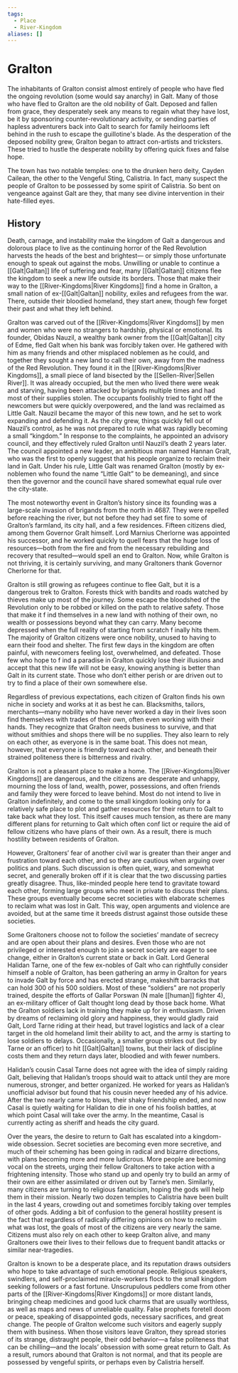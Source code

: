 ```yaml
---
tags:
  - Place
  - River-Kingdom
aliases: []
---
```

# Gralton
The inhabitants of Gralton consist almost entirely of people who have fled the ongoing revolution (some would say anarchy) in Galt. Many of those who have fled to Gralton are the old nobility of Galt. Deposed and fallen from grace, they desperately seek any means to regain what they have lost, be it by sponsoring counter-revolutionary activity, or sending parties of hapless adventurers back into Galt to search for family heirlooms left behind in the rush to escape the guillotine's blade. As the desperation of the deposed nobility grew, Gralton began to attract con-artists and tricksters. These tried to hustle the desperate nobility by offering quick fixes and false hope.

The town has two notable temples: one to the drunken hero deity, Cayden Cailean, the other to the Vengeful Sting, Calistria. In fact, many suspect the people of Gralton to be possessed by some spirit of Calistria. So bent on vengeance against Galt are they, that many see divine intervention in their hate-filled eyes.

## History
Death, carnage, and instability make the kingdom of Galt a dangerous and dolorous place to live as the continuing horror of the Red Revolution harvests the heads of the best and brightest— or simply those unfortunate enough to speak out against the mobs. Unwilling or unable to continue a [[Galt|Galtan]] life of suffering and fear, many [[Galt|Galtan]] citizens flee the kingdom to seek a new life outside its borders. Those that make their way to the [[River-Kingdoms|River Kingdoms]] find a home in Gralton, a small nation of ex-[[Galt|Galtan]] nobility, exiles and refugees from the war. There, outside their bloodied homeland, they start anew, though few forget their past and what they left behind.

Gralton was carved out of the [[River-Kingdoms|River Kingdoms]] by men and women who were no strangers to hardship, physical or emotional. Its founder, Obidas Nauzil, a wealthy bank owner from the [[Galt|Galtan]] city of Edme, fled Galt when his bank was forcibly taken over. He gathered with him as many friends and other misplaced noblemen as he could, and together they sought a new land to call their own, away from the madness of the Red Revolution. They found it in the [[River-Kingdoms|River Kingdoms]], a small piece of land bisected by the [[Sellen-River|Sellen River]]. It was already occupied, but the men who lived there were weak and starving, having been attacked by brigands multiple times and had most of their supplies stolen. The occupants foolishly tried to fight off the newcomers but were quickly overpowered, and the land was reclaimed as Little Galt. Nauzil became the mayor of this new town, and he set to work expanding and defending it. As the city grew, things quickly fell out of Nauzil’s control, as he was not prepared to rule what was rapidly becoming a small “kingdom.” In response to the complaints, he appointed an advisory council, and they effectively ruled Gralton until Nauzil’s death 2 years later. The council appointed a new leader, an ambitious man named Hannan Gralt, who was the first to openly suggest that his people organize to reclaim their land in Galt. Under his rule, Little Galt was renamed Gralton (mostly by ex-noblemen who found the name “Little Galt” to be demeaning), and since then the governor and the council have shared somewhat equal rule over the city-state.

The most noteworthy event in Gralton’s history since its founding was a large-scale invasion of brigands from the north in 4687. They were repelled before reaching the river, but not before they had set fire to some of Gralton’s farmland, its city hall, and a few residences. Fifteen citizens died, among them Governor Gralt himself. Lord Marnius Cherlorne was appointed his successor, and he worked quickly to quell fears that the huge loss of resources—both from the fire and from the necessary rebuilding and recovery that resulted—would spell an end to Gralton. Now, while Gralton is not thriving, it is certainly surviving, and many Graltoners thank Governor Cherlorne for that.

Gralton is still growing as refugees continue to flee Galt, but it is a dangerous trek to Gralton. Forests thick with bandits and roads watched by thieves make up most of the journey. Some escape the bloodshed of the Revolution only to be robbed or killed on the path to relative safety. Those that make it f ind themselves in a new land with nothing of their own, no wealth or possessions beyond what they can carry. Many become depressed when the full reality of starting from scratch f inally hits them. The majority of Gralton citizens were once nobility, unused to having to earn their food and shelter. The first few days in the kingdom are often painful, with newcomers feeling lost, overwhelmed, and defeated. Those few who hope to f ind a paradise in Gralton quickly lose their illusions and accept that this new life will not be easy, knowing anything is better than Galt in its current state. Those who don’t either perish or are driven out to try to find a place of their own somewhere else.

Regardless of previous expectations, each citizen of Gralton finds his own niche in society and works at it as best he can. Blacksmiths, tailors, merchants—many nobility who have never worked a day in their lives soon find themselves with trades of their own, often even working with their hands. They recognize that Gralton needs business to survive, and that without smithies and shops there will be no supplies. They also learn to rely on each other, as everyone is in the same boat. This does not mean, however, that everyone is friendly toward each other, and beneath their strained politeness there is bitterness and rivalry.

Gralton is not a pleasant place to make a home. The [[River-Kingdoms|River Kingdoms]] are dangerous, and the citizens are desperate and unhappy, mourning the loss of land, wealth, power, possessions, and often friends and family they were forced to leave behind. Most do not intend to live in Gralton indefinitely, and come to the small kingdom looking only for a relatively safe place to plot and gather resources for their return to Galt to take back what they lost. This itself causes much tension, as there are many different plans for returning to Galt which often conf lict or require the aid of fellow citizens who have plans of their own. As a result, there is much hostility between residents of Gralton.

However, Graltoners’ fear of another civil war is greater than their anger and frustration toward each other, and so they are cautious when arguing over politics and plans. Such discussion is often quiet, wary, and somewhat secret, and generally broken off if it is clear that the two discussing parties greatly disagree. Thus, like-minded people here tend to gravitate toward each other, forming large groups who meet in private to discuss their plans. These groups eventually become secret societies with elaborate schemes to reclaim what was lost in Galt. This way, open arguments and violence are avoided, but at the same time it breeds distrust against those outside these societies.

Some Graltoners choose not to follow the societies’ mandate of secrecy and are open about their plans and desires. Even those who are not privileged or interested enough to join a secret society are eager to see change, either in Gralton’s current state or back in Galt. Lord General Halidan Tarne, one of the few ex-nobles of Galt who can rightfully consider himself a noble of Gralton, has been gathering an army in Gralton for years to invade Galt by force and has erected strange, makeshift barracks that can hold 300 of his 500 soldiers. Most of these “soldiers” are not properly trained, despite the efforts of Gallar Porswan (N male [[human]] fighter 4), an ex-military officer of Galt thought long dead by those back home. What the Gralton soldiers lack in training they make up for in enthusiasm. Driven by dreams of reclaiming old glory and happiness, they would gladly raid Galt, Lord Tarne riding at their head, but travel logistics and lack of a clear target in the old homeland limit their ability to act, and the army is starting to lose soldiers to delays. Occasionally, a smaller group strikes out (led by Tarne or an officer) to hit [[Galt|Galtan]] towns, but their lack of discipline costs them and they return days later, bloodied and with fewer numbers.

Halidan’s cousin Casal Tarne does not agree with the idea of simply raiding Galt, believing that Halidan’s troops should wait to attack until they are more numerous, stronger, and better organized. He worked for years as Halidan’s unofficial advisor but found that his cousin never heeded any of his advice. After the two nearly came to blows, their shaky friendship ended, and now Casal is quietly waiting for Halidan to die in one of his foolish battles, at which point Casal will take over the army. In the meantime, Casal is currently acting as sheriff and heads the city guard.

Over the years, the desire to return to Galt has escalated into a kingdom-wide obsession. Secret societies are becoming even more secretive, and much of their scheming has been going in radical and bizarre directions, with plans becoming more and more ludicrous. More people are becoming vocal on the streets, urging their fellow Graltoners to take action with a frightening intensity. Those who stand up and openly try to build an army of their own are either assimilated or driven out by Tarne’s men. Similarly, many citizens are turning to religious fanaticism, hoping the gods will help them in their mission. Nearly two dozen temples to Calistria have been built in the last 4 years, crowding out and sometimes forcibly taking over temples of other gods. Adding a bit of confusion to the general hostility present is the fact that regardless of radically differing opinions on how to reclaim what was lost, the goals of most of the citizens are very nearly the same. Citizens must also rely on each other to keep Gralton alive, and many Graltoners owe their lives to their fellows due to frequent bandit attacks or similar near-tragedies.

Gralton is known to be a desperate place, and its reputation draws outsiders who hope to take advantage of such emotional people. Religious speakers, swindlers, and self-proclaimed miracle-workers flock to the small kingdom seeking followers or a fast fortune. Unscrupulous peddlers come from other parts of the [[River-Kingdoms|River Kingdoms]] or more distant lands, bringing cheap medicines and good luck charms that are usually worthless, as well as maps and news of unreliable quality. False prophets foretell doom or peace, speaking of disappointed gods, necessary sacrifices, and great change. The people of Gralton welcome such visitors and eagerly supply them with business. When those visitors leave Gralton, they spread stories of its strange, distraught people, their odd behavior—a false politeness that can be chilling—and the locals’ obsession with some great return to Galt. As a result, rumors abound that Gralton is not normal, and that its people are possessed by vengeful spirits, or perhaps even by Calistria herself.